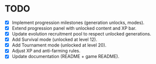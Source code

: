 # TODO

- [x] Implement progression milestones (generation unlocks, modes).
- [x] Extend progression panel with unlocked content and XP bar.
- [x] Update evolution recruitment pool to respect unlocked generations.
- [x] Add Survival mode (unlocked at level 12).
- [x] Add Tournament mode (unlocked at level 20).
- [x] Adjust XP and anti-farming rules.
- [x] Update documentation (README + game README).
